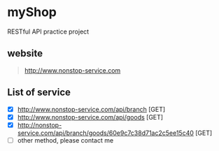 # myShop
RESTful API practice project

## website
> http://www.nonstop-service.com

## List of service
- [x] http://www.nonstop-service.com/api/branch [GET]
- [x] http://www.nonstop-service.com/api/goods [GET]
- [x] http://nonstop-service.com/api/branch/goods/60e9c7c38d71ac2c5ee15c40 [GET]
- [ ] other method, please contact me
